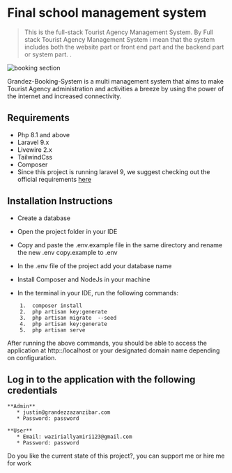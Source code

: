 

# Final school management system

>This is the full-stack Tourist Agency Management System. By Full stack Tourist Agency Management System i mean that the system includes both the website part or front end part and the backend part or system part. .


![booking section](https://user-images.githubusercontent.com/74810402/204986825-7374f5cc-1181-4554-9015-9016b586f7ab.PNG)


Grandez-Booking-System is a multi management system that aims to make Tourist Agency administration and activities a breeze by using the power of the internet and increased connectivity.

## Requirements
* Php 8.1 and above
* Laravel 9.x
* Livewire 2.x
* TailwindCss
* Composer 
* Since this project is running laravel 9, we suggest checking out the official requirements [here](https://laravel.com/docs/9.x/upgrade#updating-dependencies)

## Installation Instructions

- Create a database 
- Open the project folder in your IDE
- Copy and paste the .env.example file in the same directory and rename the new .env copy.example to .env 
- In the .env file of the project add your database name
- Install Composer and NodeJs in your machine

- In the terminal in your IDE, run the following commands:

```
    1.  composer install
    2. 	php artisan key:generate
    3. 	php artisan migrate  --seed
    4.  php artisan key:generate
    5.	php artisan serve
```
After running the above commands, you should be able to access the application at http::/localhost or your designated domain name depending on configuration.

## Log in to the application with the following credentials

    **Admin**
       * justin@grandezzazanzibar.com
       * Password: password
       
    **User**
       * Email: waziriallyamiri123@gmail.com
       * Password: password
       



Do you like the current state of this project?, you can support me or hire me for work
